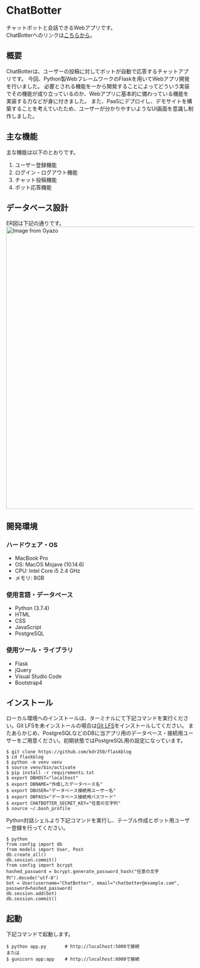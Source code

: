 ChatBotter
====
チャットボットと会話できるWebアプリです。  
ChatBotterへのリンクは[こちらから](http://chatbotter.azurewebsites.net/)。


## 概要
ChatBotterは、ユーザーの投稿に対してボットが自動で応答するチャットアプリです。
今回、Python製WebフレームワークのFlaskを用いてWebアプリ開発を行いました。
必要とされる機能を一から開発することによってどういう実装でその機能が成り立っているのか、Webアプリに基本的に備わっている機能を実装する力などが身に付きました。
また、PaaSにデプロイし、デモサイトを構築することを考えていたため、ユーザーが分かりやすいようなUI画面を意識し制作しました。

## 主な機能
主な機能は以下のとおりです。
1. ユーザー登録機能
2. ログイン・ログアウト機能
3. チャット投稿機能
4. ボット応答機能

## データベース設計
ER図は下記の通りです。  
<img src="https://i.gyazo.com/5c4595591fc0566e0fb6edd188c6b3bd.png" alt="Image from Gyazo" width="757"/>

## 開発環境
### ハードウェア・OS  
* MacBook Pro  
* OS: MacOS Mojave (10.14.6)  
* CPU: Intel Core i5 2.4 GHz  
* メモリ: 8GB 

### 使用言語・データベース
* Python (3.7.4)
* HTML
* CSS
* JavaScript
* PostgreSQL

### 使用ツール・ライブラリ
* Flask
* jQuery
* Visual Studio Code
* Bootstrap4

## インストール
ローカル環境へのインストールは、ターミナルにて下記コマンドを実行ください。Git LFSを未インストールの場合は[Git LFS](https://git-lfs.github.com/)をインストールしてください。
またあらかじめ、PostgreSQLなどのDBに当アプリ用のデータベース・接続用ユーザーをご用意ください。初期状態ではPostgreSQL用の設定になっています。
```bash:
$ git clone https://github.com/kdr250/flaskblog
$ cd flaskblog
$ python -m venv venv
$ source venv/bin/activate
$ pip install -r requirements.txt
$ export DBHOST="localhost"
$ export DBNAME="作成したデータベース名"
$ export DBUSER="データベース接続用ユーザー名"
$ export DBPASS="データベース接続用パスワード"
$ export CHATBOTTER_SECRET_KEY="任意の文字列"
$ source ~/.bash_profile
```
Python対話シェルより下記コマンドを実行し、テーブル作成とボット用ユーザー登録を行ってください。
```python:
$ python
from config import db
from models import User, Post
db.create_all()
db.session.commit()
from config import bcrypt
hashed_password = bcrypt.generate_password_hash("任意の文字列").decode("utf-8")
bot = User(username="ChatBotter", email="chatbotter@example.com", password=hashed_password)
db.session.add(bot)
db.session.commit()
```

## 起動
下記コマンドで起動します。
```bash:
$ python app.py       # http://localhost:5000で接続
または
$ gunicorn app:app    # http://localhost:8000で接続
```

